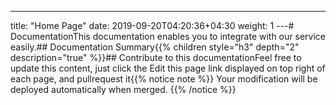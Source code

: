---
title: "Home Page"
date: 2019-09-20T04:20:36+04:30
weight: 1
---# DocumentationThis documentation enables you to integrate with our
service easily.## Documentation Summary{{% children style="h3" depth="2"
description="true" %}}## Contribute to this documentationFeel free to
update this content, just click the Edit this page link displayed on top
right of each page, and pullrequest it{{% notice note %}}
Your modification will be deployed automatically when merged.
{{% /notice %}}

